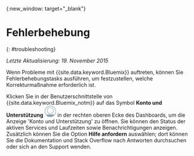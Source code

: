 {:new_window: target="_blank"}



# Fehlerbehebung
{: #troubleshooting}

*Letzte Aktualisierung: 19. November 2015*

Wenn Probleme mit {{site.data.keyword.Bluemix}} auftreten, können Sie Fehlerbehebungstasks ausführen, um festzustellen, welche Korrekturmaßnahme erforderlich ist. 

Klicken Sie in der Benutzerschnittstelle von {{site.data.keyword.Bluemix_notm}} auf das Symbol **Konto und Unterstützung** ![Konto und Unterstützung](images/account_support.png) in der rechten oberen Ecke des Dashboards, um die Anzeige 'Konto und Unterstützung' zu öffnen. Sie können den Status der aktiven Services und Laufzeiten
sowie Benachrichtigungen anzeigen. Zusätzlich können Sie die Option
**Hilfe anfordern** auswählen; dort können Sie die Dokumentation
und Stack Overflow nach Antworten durchsuchen oder sich an den Support wenden. 
